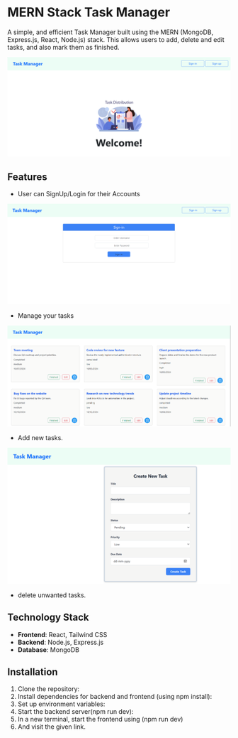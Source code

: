 # MERN Stack Task Manager


A simple, and efficient Task Manager built using the MERN (MongoDB, Express.js, React, Node.js) stack. This allows users to add, delete and edit tasks, and also mark them as finished.

![Home Page](THomePage.png)

## Features

- User can SignUp/Login for their Accounts

![User can SignUp/Login for their Accounts](TSignUpPage.png)

- Manage your tasks
 
![Shop items as you want](TMainPage.png)

- Add new tasks.

![Add your items to the cart](TAddTask.png)

- delete unwanted tasks.

## Technology Stack

- **Frontend**: React, Tailwind CSS
- **Backend**: Node.js, Express.js
- **Database**: MongoDB


## Installation

1. Clone the repository:
2. Install dependencies for backend and frontend  (using npm install):
3. Set up environment variables:
4. Start the backend server(npm run dev):
5. In a new terminal, start the frontend using (npm run dev)
6. And visit the given link.

